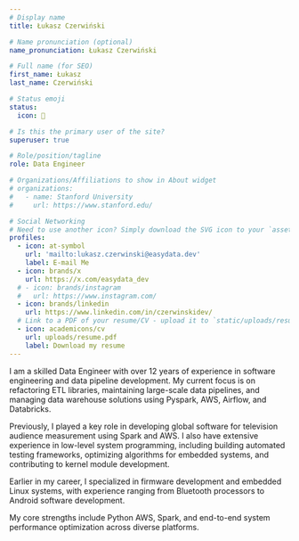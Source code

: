```yaml
---
# Display name
title: Łukasz Czerwiński

# Name pronunciation (optional)
name_pronunciation: Łukasz Czerwiński

# Full name (for SEO)
first_name: Łukasz
last_name: Czerwiński

# Status emoji
status:
  icon: 🦄

# Is this the primary user of the site?
superuser: true

# Role/position/tagline
role: Data Engineer

# Organizations/Affiliations to show in About widget
# organizations:
#   - name: Stanford University
#     url: https://www.stanford.edu/

# Social Networking
# Need to use another icon? Simply download the SVG icon to your `assets/media/icons/` folder.
profiles:
  - icon: at-symbol
    url: 'mailto:lukasz.czerwinski@easydata.dev'
    label: E-mail Me
  - icon: brands/x
    url: https://x.com/easydata_dev
  # - icon: brands/instagram
  #   url: https://www.instagram.com/
  - icon: brands/linkedin
    url: https://www.linkedin.com/in/czerwinskidev/
  # Link to a PDF of your resume/CV - upload it to `static/uploads/resume.pdf`
  - icon: academicons/cv
    url: uploads/resume.pdf
    label: Download my resume
---
```


I am a skilled Data Engineer with over 12 years of experience in software engineering and data pipeline development. My current focus is on refactoring ETL libraries, maintaining large-scale data pipelines, and managing data warehouse solutions using Pyspark, AWS, Airflow, and Databricks.

Previously, I played a key role in developing global software for television audience measurement using Spark and AWS. I also have extensive experience in low-level system programming, including building automated testing frameworks, optimizing algorithms for embedded systems, and contributing to kernel module development.

Earlier in my career, I specialized in firmware development and embedded Linux systems, with experience ranging from Bluetooth processors to Android software development.

My core strengths include Python AWS, Spark, and end-to-end system performance optimization across diverse platforms.